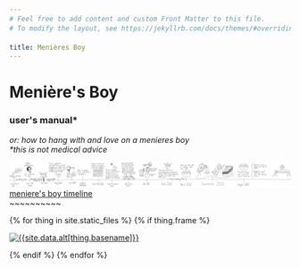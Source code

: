 ```yaml
---
# Feel free to add content and custom Front Matter to this file.
# To modify the layout, see https://jekyllrb.com/docs/themes/#overriding-theme-defaults

title: Menières Boy
---
```


# Menière's Boy
### user's manual*
_or: how to hang with and love on a menieres boy_  
_*this is not medical advice_


<a href="assets/images/timeline.svg">
<img class="timeline"  src="assets/images/timeline.svg" alt="timeline of meniere's boy's journey">
<br/>meniere's boy timeline
</a>
<div>~~~~~~~~~~</div>

{% for thing in site.static_files %}
{% if thing.frame %}
<p class="frame">
<a href="#{{thing.basename}}" id="{{thing.basename}}">
<img src="{{thing.path}}" alt="{{site.data.alt[thing.basename]}}"/>
</a>
</p>
{% endif %}
{% endfor %}